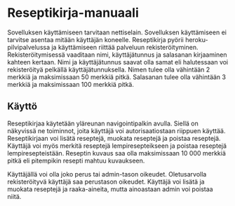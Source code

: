 # Reseptikirja-manuaali

Sovelluksen käyttämiseen tarvitaan nettiselain. Sovelluksen käyttämiseen ei tarvitse asentaa mitään käyttäjän koneelle. 
Reseptikirja pyörii heroku-pilvipalvelussa ja käyttämiseen riittää palveluun rekisteröityminen.
Rekisteröitymisessä vaaditaan nimi, käyttäjätunnus ja salasanan kirjaaminen kahteen kertaan. Nimi ja käyttäjätunnus saavat olla samat eli halutessaan voi rekisteröityä pelkällä käyttäjätunnuksella. Nimen tulee olla vähintään 2 merkkiä ja maksimissaan 50 merkkiä pitkä. Salasanan tulee olla vähintään 3 merkkiä ja maksimissaan 100 merkkiä pitkä.

## Käyttö
Reseptikirjaa käytetään yläreunan navigointipalkin avulla. Siellä on näkyvissä ne toiminnot, joita käyttäjä voi autorisaatiostaan riippuen käyttää. Reseptikirjaan voi lisätä reseptejä, muokata reseptejä ja poistaa reseptejä. Käyttäjä voi myös merkitä reseptejä lempiresepteikseen ja poistaa reseptejä lempiresepteistään. Reseptin kuvaus saa olla maksimissaan 10 000 merkkiä pitkä eli pitempikin resepti mahtuu kuvaukseen.

Käyttäjällä voi olla joko perus tai admin-tason oikeudet. Oletusarvolla rekisteröityvä käyttäjä saa perustason oikeudet. Käyttäjä voi lisätä ja muokata reseptejä ja raaka-aineita, mutta ainoastaan admin voi poistaa niitä.




